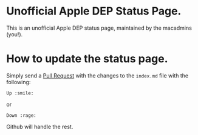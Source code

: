 # Unofficial Apple DEP Status Page.

This is an unofficial Apple DEP status page, maintained by the macadmins (you!).

# How to update the status page.

Simply send a [Pull Request](https://github.com/macadmins/isdepdownorjustme/pulls) with the changes to the `index.md` file with the following:

`Up :smile:`

or

`Down :rage:`


Github will handle the rest.
